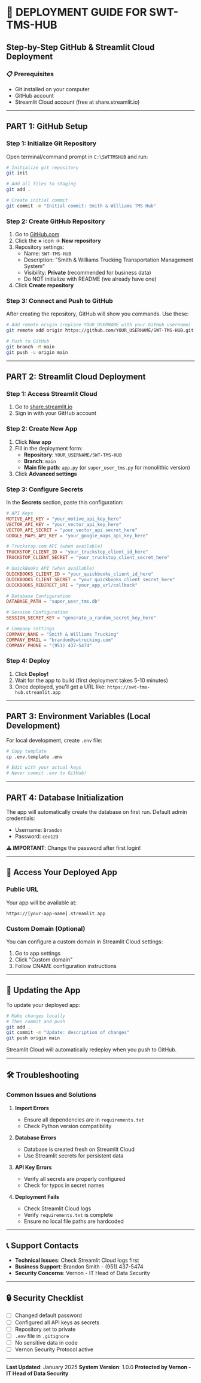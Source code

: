 # 🚀 DEPLOYMENT GUIDE FOR SWT-TMS-HUB

## Step-by-Step GitHub & Streamlit Cloud Deployment

### 📋 Prerequisites
- Git installed on your computer
- GitHub account
- Streamlit Cloud account (free at share.streamlit.io)

---

## PART 1: GitHub Setup

### Step 1: Initialize Git Repository
Open terminal/command prompt in `C:\SWTTMSHUB` and run:

```bash
# Initialize git repository
git init

# Add all files to staging
git add .

# Create initial commit
git commit -m "Initial commit: Smith & Williams TMS Hub"
```

### Step 2: Create GitHub Repository
1. Go to [GitHub.com](https://github.com)
2. Click the **+** icon → **New repository**
3. Repository settings:
   - Name: `SWT-TMS-HUB`
   - Description: "Smith & Williams Trucking Transportation Management System"
   - Visibility: **Private** (recommended for business data)
   - Do NOT initialize with README (we already have one)
4. Click **Create repository**

### Step 3: Connect and Push to GitHub
After creating the repository, GitHub will show you commands. Use these:

```bash
# Add remote origin (replace YOUR_USERNAME with your GitHub username)
git remote add origin https://github.com/YOUR_USERNAME/SWT-TMS-HUB.git

# Push to GitHub
git branch -M main
git push -u origin main
```

---

## PART 2: Streamlit Cloud Deployment

### Step 1: Access Streamlit Cloud
1. Go to [share.streamlit.io](https://share.streamlit.io)
2. Sign in with your GitHub account

### Step 2: Create New App
1. Click **New app**
2. Fill in the deployment form:
   - **Repository**: `YOUR_USERNAME/SWT-TMS-HUB`
   - **Branch**: `main`
   - **Main file path**: `app.py` (or `super_user_tms.py` for monolithic version)
3. Click **Advanced settings**

### Step 3: Configure Secrets
In the **Secrets** section, paste this configuration:

```toml
# API Keys
MOTIVE_API_KEY = "your_motive_api_key_here"
VECTOR_API_KEY = "your_vector_api_key_here"
VECTOR_API_SECRET = "your_vector_api_secret_here"
GOOGLE_MAPS_API_KEY = "your_google_maps_api_key_here"

# Truckstop.com API (when available)
TRUCKSTOP_CLIENT_ID = "your_truckstop_client_id_here"
TRUCKSTOP_CLIENT_SECRET = "your_truckstop_client_secret_here"

# QuickBooks API (when available)
QUICKBOOKS_CLIENT_ID = "your_quickbooks_client_id_here"
QUICKBOOKS_CLIENT_SECRET = "your_quickbooks_client_secret_here"
QUICKBOOKS_REDIRECT_URI = "your_app_url/callback"

# Database Configuration
DATABASE_PATH = "super_user_tms.db"

# Session Configuration
SESSION_SECRET_KEY = "generate_a_random_secret_key_here"

# Company Settings
COMPANY_NAME = "Smith & Williams Trucking"
COMPANY_EMAIL = "brandon@swtrucking.com"
COMPANY_PHONE = "(951) 437-5474"
```

### Step 4: Deploy
1. Click **Deploy!**
2. Wait for the app to build (first deployment takes 5-10 minutes)
3. Once deployed, you'll get a URL like: `https://swt-tms-hub.streamlit.app`

---

## PART 3: Environment Variables (Local Development)

For local development, create `.env` file:

```bash
# Copy template
cp .env.template .env

# Edit with your actual keys
# Never commit .env to GitHub!
```

---

## PART 4: Database Initialization

The app will automatically create the database on first run. Default admin credentials:
- Username: `Brandon`
- Password: `ceo123`

**⚠️ IMPORTANT**: Change the password after first login!

---

## 📱 Access Your Deployed App

### Public URL
Your app will be available at:
```
https://[your-app-name].streamlit.app
```

### Custom Domain (Optional)
You can configure a custom domain in Streamlit Cloud settings:
1. Go to app settings
2. Click "Custom domain"
3. Follow CNAME configuration instructions

---

## 🔄 Updating the App

To update your deployed app:

```bash
# Make changes locally
# Then commit and push
git add .
git commit -m "Update: description of changes"
git push origin main
```

Streamlit Cloud will automatically redeploy when you push to GitHub.

---

## 🛠️ Troubleshooting

### Common Issues and Solutions

1. **Import Errors**
   - Ensure all dependencies are in `requirements.txt`
   - Check Python version compatibility

2. **Database Errors**
   - Database is created fresh on Streamlit Cloud
   - Use Streamlit secrets for persistent data

3. **API Key Errors**
   - Verify all secrets are properly configured
   - Check for typos in secret names

4. **Deployment Fails**
   - Check Streamlit Cloud logs
   - Verify `requirements.txt` is complete
   - Ensure no local file paths are hardcoded

---

## 📞 Support Contacts

- **Technical Issues**: Check Streamlit Cloud logs first
- **Business Support**: Brandon Smith - (951) 437-5474
- **Security Concerns**: Vernon - IT Head of Data Security

---

## 🔒 Security Checklist

- [ ] Changed default password
- [ ] Configured all API keys as secrets
- [ ] Repository set to private
- [ ] `.env` file in `.gitignore`
- [ ] No sensitive data in code
- [ ] Vernon Security Protocol active

---

**Last Updated**: January 2025
**System Version**: 1.0.0
**Protected by Vernon - IT Head of Data Security**